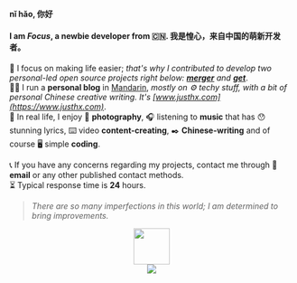 #### nǐ hǎo, 你好
#### I am *Focus*, a newbie developer from 🇨🇳. 我是惶心，来自中国的萌新开发者。

🌴 I focus on making life easier; <i>that's why I contributed to develop two personal-led open source projects right below: **[merger](https://github.com/hifocus/merger)** and **[get](https://github.com/hifocus/get)**</i>.  
🏃‍♂️ I run a **personal blog** in [Mandarin](https://en.wikipedia.org/wiki/Mandarin_Chinese), *mostly on ⚙️ techy stuff, with a bit of personal Chinese creative writing. It's [www.justhx.com](https://www.justhx.com)*.  
💓 In real life, I enjoy 📸 **photography**, 🎧 listening to **music** that has 😯 stunning lyrics, ⌨️ video **content-creating**, ✒️ **Chinese-writing** and of course 🖥️ simple **coding**.  
  
📞 If you have any concerns regarding my projects, contact me through 📧 **email** or any other published contact methods.    
⏳ Typical response time is **24** hours.

> *There are so many imperfections in this world; I am determined to bring improvements.*  
<p align="center">
  <img src="https://i.imgur.com/d2p9BsU.gif" width="64px" height="auto">
    <br>
  <img src="https://visitor-badge.glitch.me/badge?page_id=hifocus.hifocus">
</p>
